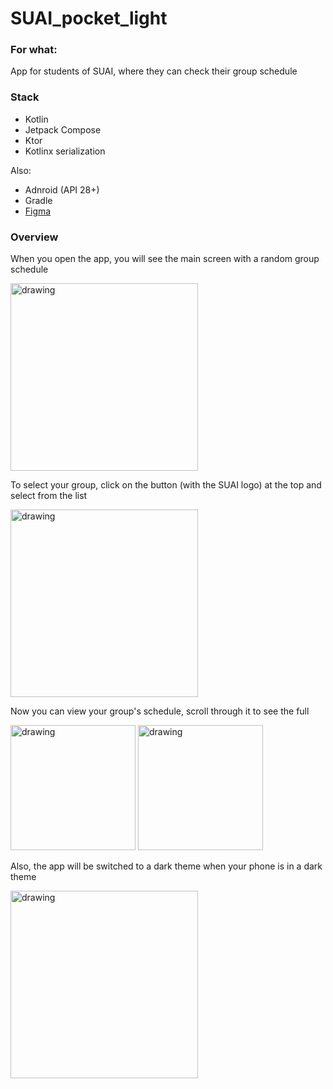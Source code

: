 # SUAI_pocket_light

### For what:

App for students of SUAI, where they can check their group schedule

### Stack

- Kotlin
- Jetpack Compose
- Ktor
- Kotlinx serialization

Also:

- Adnroid (API 28+)
- Gradle
- [Figma](https://www.figma.com/file/vOY30daZsiVuRAr1Z3nucn/GUAP-schedule?type=design&node-id=1%3A4&mode=dev)

### Overview

When you open the app, you will see the main screen with a random group schedule

<img src="https://github.com/mkKurish/SUAI_pocket_light/preview_assets/Screenshot_1.jpg" alt="drawing" width="300"/>

To select your group, click on the button (with the SUAI logo) at the top and select from the list

<img src="https://github.com/mkKurish/SUAI_pocket_light/preview_assets/Screenshot_2.jpg" alt="drawing" width="300"/>

Now you can view your group's schedule, scroll through it to see the full

<p>
<img src="https://github.com/mkKurish/SUAI_pocket_light/preview_assets/Screenshot_3.jpg" alt="drawing" width="200"/>
<img src="https://github.com/mkKurish/SUAI_pocket_light/preview_assets/Screenshot_4.jpg" alt="drawing" width="200"/>
</p>

Also, the app will be switched to a dark theme when your phone is in a dark theme

<img src="https://github.com/mkKurish/SUAI_pocket_light/preview_assets/Screenshot_5.jpg" alt="drawing" width="300"/>